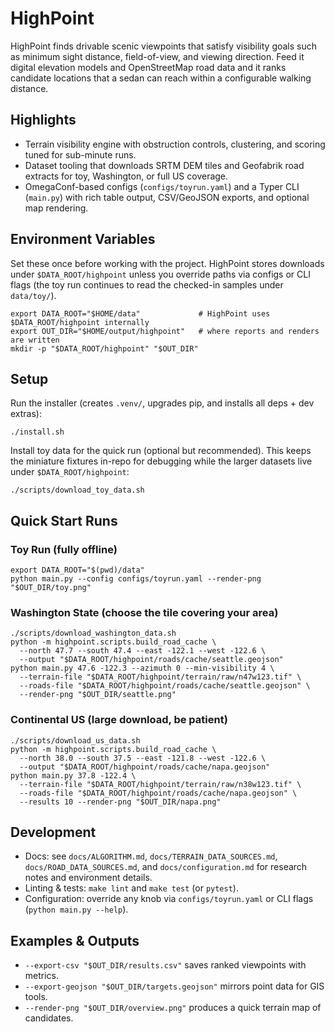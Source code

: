 # HighPoint

HighPoint finds drivable scenic viewpoints that satisfy visibility goals such as minimum sight distance, field-of-view, and viewing direction. Feed it digital elevation models and OpenStreetMap road data and it ranks candidate locations that a sedan can reach within a configurable walking distance.

## Highlights

- Terrain visibility engine with obstruction controls, clustering, and scoring tuned for sub-minute runs.
- Dataset tooling that downloads SRTM DEM tiles and Geofabrik road extracts for toy, Washington, or full US coverage.
- OmegaConf-based configs (`configs/toyrun.yaml`) and a Typer CLI (`main.py`) with rich table output, CSV/GeoJSON exports, and optional map rendering.

## Environment Variables

Set these once before working with the project. HighPoint stores downloads under `$DATA_ROOT/highpoint` unless you override paths via configs or CLI flags (the toy run continues to read the checked-in samples under `data/toy/`).

```
export DATA_ROOT="$HOME/data"             # HighPoint uses $DATA_ROOT/highpoint internally
export OUT_DIR="$HOME/output/highpoint"   # where reports and renders are written
mkdir -p "$DATA_ROOT/highpoint" "$OUT_DIR"
```

## Setup

Run the installer (creates `.venv/`, upgrades pip, and installs all deps + dev extras):

```
./install.sh
```

Install toy data for the quick run (optional but recommended). This keeps the miniature fixtures in-repo for debugging while the larger datasets live under `$DATA_ROOT/highpoint`:

```
./scripts/download_toy_data.sh
```

## Quick Start Runs

### Toy Run (fully offline)

```
export DATA_ROOT="$(pwd)/data"
python main.py --config configs/toyrun.yaml --render-png "$OUT_DIR/toy.png"
```

### Washington State (choose the tile covering your area)

```
./scripts/download_washington_data.sh
python -m highpoint.scripts.build_road_cache \
  --north 47.7 --south 47.4 --east -122.1 --west -122.6 \
  --output "$DATA_ROOT/highpoint/roads/cache/seattle.geojson"
python main.py 47.6 -122.3 --azimuth 0 --min-visibility 4 \
  --terrain-file "$DATA_ROOT/highpoint/terrain/raw/n47w123.tif" \
  --roads-file "$DATA_ROOT/highpoint/roads/cache/seattle.geojson" \
  --render-png "$OUT_DIR/seattle.png"
```

### Continental US (large download, be patient)

```
./scripts/download_us_data.sh
python -m highpoint.scripts.build_road_cache \
  --north 38.0 --south 37.5 --east -121.8 --west -122.6 \
  --output "$DATA_ROOT/highpoint/roads/cache/napa.geojson"
python main.py 37.8 -122.4 \
  --terrain-file "$DATA_ROOT/highpoint/terrain/raw/n38w123.tif" \
  --roads-file "$DATA_ROOT/highpoint/roads/cache/napa.geojson" \
  --results 10 --render-png "$OUT_DIR/napa.png"
```

## Development

- Docs: see `docs/ALGORITHM.md`, `docs/TERRAIN_DATA_SOURCES.md`, `docs/ROAD_DATA_SOURCES.md`, and `docs/configuration.md` for research notes and environment details.
- Linting & tests: `make lint` and `make test` (or `pytest`).
- Configuration: override any knob via `configs/toyrun.yaml` or CLI flags (`python main.py --help`).

## Examples & Outputs

- `--export-csv "$OUT_DIR/results.csv"` saves ranked viewpoints with metrics.
- `--export-geojson "$OUT_DIR/targets.geojson"` mirrors point data for GIS tools.
- `--render-png "$OUT_DIR/overview.png"` produces a quick terrain map of candidates.
